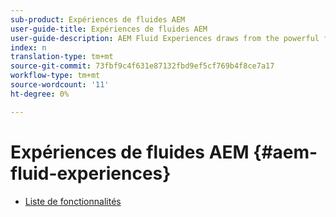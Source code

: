 ```yaml
---
sub-product: Expériences de fluides AEM
user-guide-title: Expériences de fluides AEM
user-guide-description: AEM Fluid Experiences draws from the powerful feature sets of AEM Sites, AEM Dynamic Media, and AEM Assets to provide a robust solution for headless content delivery.
index: n
translation-type: tm+mt
source-git-commit: 73fbf9c4f631e87132fbd9ef5cf769b4f8ce7a17
workflow-type: tm+mt
source-wordcount: '11'
ht-degree: 0%

---
```



# Expériences de fluides AEM {#aem-fluid-experiences}

+ [Liste de fonctionnalités](/help/fluid-experiences/feature-list.md)